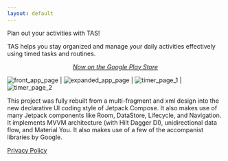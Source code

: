 ```yaml
---
layout: default
---
```


Plan out your activities with TAS!

TAS helps you stay organized and manage your daily activities effectively using timed tasks and routines.

<p align="center">
  <em>
    <a href="https://play.google.com/store/apps/details?id=com.augustbyrne.tas" target="_blank">Now on the Google Play Store</a>
  </em>
</p>

![front_app_page](app_front_page.png) | ![expanded_app_page](app_expanded_page.png) | ![timer_page_1](app_timer_page1.png) | ![timer_page_2](app_timer_page2.png)


This project was fully rebuilt from a multi-fragment and xml design into the new declarative UI coding style of Jetpack Compose. It also makes use of many Jetpack components like Room, DataStore, Lifecycle, and Navigation. It implements MVVM architecture (with Hilt Dagger DI), unidirectional data flow, and Material You. It also makes use of a few of the accompanist libraries by Google.

[Privacy Policy](privacy-policy.md)
